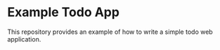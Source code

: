 # Example Todo App

This repository provides an example of how to write a simple todo web application.